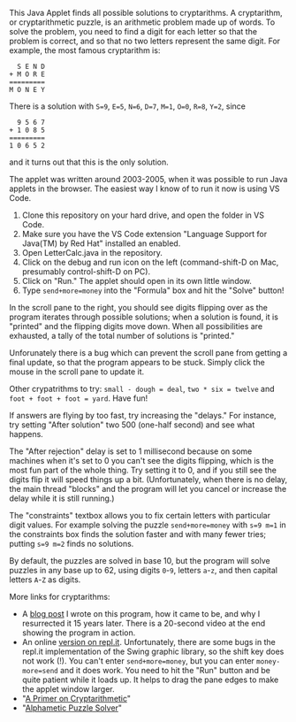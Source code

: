 This Java Applet finds all possible solutions to cryptarithms. A cryptarithm,
or cryptarithmetic puzzle, is an arithmetic problem made up of words. To solve
the problem, you need to find a digit for each letter so that the problem is
correct, and so that no two letters represent the same digit. For example,
the most famous cryptarithm is:

```
  S E N D
+ M O R E
=========
M O N E Y
```

There is a solution with `S=9`, `E=5`, `N=6`, `D=7`, `M=1`, `O=0`, `R=8`, `Y=2`, since

```
  9 5 6 7
+ 1 0 8 5
=========
1 0 6 5 2
```

and it turns out that this is the only solution.

The applet was written around 2003-2005, when it was possible to run Java
applets in the browser. The easiest way I know of to run it now is using
VS Code.

1. Clone this repository on your hard drive, and open the folder in VS Code.
1. Make sure you have the VS Code extension "Language Support for Java(TM)
   by Red Hat" installed an enabled.
1. Open LetterCalc.java in the repository.
1. Click on the debug and run icon on the left (command-shift-D on Mac,
   presumably control-shift-D on PC).
1. Click on "Run." The applet should open in its own little window.
1. Type `send+more=money` into the "Formula" box and hit the "Solve" button!

In the scroll pane to the right, you should see digits flipping over as the program
iterates through possible solutions; when a solution is found, it is "printed"
and the flipping digits move down. When all possibilities are exhausted, a
tally of the total number of solutions is "printed."

Unforunately there is a bug which can prevent the scroll pane from getting a
final update, so that the program appears to be stuck. Simply click the mouse
in the scroll pane to update it.

Other crypatrithms to try: `small - dough = deal`, `two * six = twelve`
and `foot + foot + foot = yard`. Have fun!

If answers are flying by too fast, try increasing the "delays." For
instance, try setting "After solution" two 500 (one-half second) and
see what happens.

The "After rejection" delay is set to 1 millisecond because on some
machines when it's set to 0 you can't see the digits flipping, which is the
most fun part of the whole thing. Try setting it to 0, and if you still see
the digits flip it will speed things up a bit. (Unfortunately, when there is
no delay, the main thread "blocks" and the program will let you cancel or
increase the delay while it is still running.)

The "constraints" textbox allows you to fix certain letters with particular digit
values. For example solving the puzzle `send+more=money` with `s=9 m=1` in the
constraints box finds the solution faster and with many fewer tries; putting
`s=9 m=2` finds no solutions.

By default, the puzzles are solved in base 10, but the program will solve
puzzles in any base up to 62, using digits `0`-`9`, letters `a`-`z`, and then capital
letters `A`-`Z` as digits.

More links for cryptarithms:

- A [blog post](https://nat.familykuhn.net/2020/01/cryptarithm/) I wrote on this program, how it came to be, and why I resurrected it 15 years later. There is a 20-second video at the end showing
  the program in action.
- An online [version on repl.it](https://repl.it/@NatKuhn/LetterCalc).
  Unfortunately, there are some bugs in the repl.it implementation of the Swing
  graphic library, so the shift key does not work (!). You can't enter `send+more=money`,
  but you can enter `money-more=send` and it does work. You need to hit the "Run"
  button and be quite patient while it loads up. It helps to drag the pane edges to make the
  applet window larger.
- "[A Primer on Cryptarithmetic](http://cryptarithms.awardspace.us/primer.html)"
- "[Alphametic Puzzle Solver](http://www.tkcs-collins.com/truman/alphamet/alpha_solve.shtml)"

